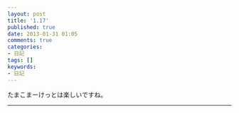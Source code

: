 ```yaml
---
layout: post
title: '1.17'
published: true
date: 2013-01-31 01:05
comments: true
categories:
- 日記
tags: []
keywords:
- 日記
---
```

たまこまーけっとは楽しいですね。

---

